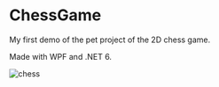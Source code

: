 # ChessGame
My first demo of the pet project of the 2D chess game.

Made with WPF and .NET 6.

![chess](https://user-images.githubusercontent.com/59678267/215141095-62bb2878-9407-4947-a483-258882322373.png)
